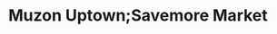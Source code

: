 ---
title: "Muzon Uptown;Savemore Market"
url: /san-jose-del-monte/muzon-uptown-savemore-market/
shop: Supermarkt
---